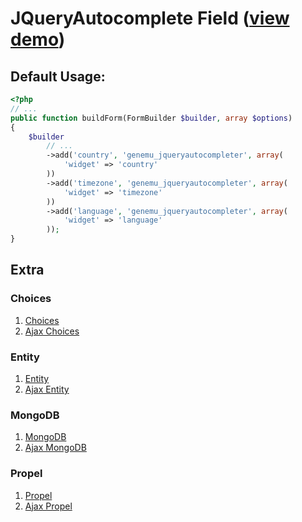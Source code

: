 # JQueryAutocomplete Field ([view demo](http://jqueryui.com/demos/autocomplete/))

## Default Usage:

``` php
<?php
// ...
public function buildForm(FormBuilder $builder, array $options)
{
    $builder
        // ...
        ->add('country', 'genemu_jqueryautocompleter', array(
            'widget' => 'country'
        ))
        ->add('timezone', 'genemu_jqueryautocompleter', array(
            'widget' => 'timezone'
        ))
        ->add('language', 'genemu_jqueryautocompleter', array(
            'widget' => 'language'
        ));
}
```

## Extra

### Choices
1. [Choices](https://github.com/genemu/GenemuFormBundle/blob/2.0/Resources/doc/jquery/autocomplete/choices.md)
2. [Ajax Choices](https://github.com/genemu/GenemuFormBundle/blob/2.0/Resources/doc/jquery/autocomplete/choices_ajax.md)

### Entity
1. [Entity](https://github.com/genemu/GenemuFormBundle/blob/2.0/Resources/doc/jquery/autocomplete/entity.md)
2. [Ajax Entity](https://github.com/genemu/GenemuFormBundle/blob/2.0/Resources/doc/jquery/autocomplete/entity_ajax.md)

### MongoDB
1. [MongoDB](https://github.com/genemu/GenemuFormBundle/blob/2.0/Resources/doc/jquery/autocomplete/mongodb.md)
2. [Ajax MongoDB](https://github.com/genemu/GenemuFormBundle/blob/2.0/Resources/doc/jquery/autocomplete/mongodb_ajax.md)

### Propel
1. [Propel](https://github.com/genemu/GenemuFormBundle/blob/2.0/Resources/doc/jquery/autocomplete/propel.md)
2. [Ajax Propel](https://github.com/genemu/GenemuFormBundle/blob/2.0/Resources/doc/jquery/autocomplete/propel_ajax.md)
